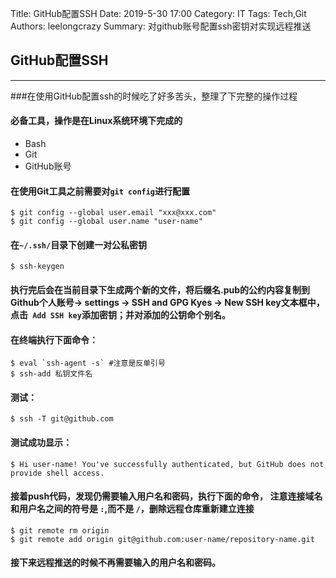 Title: GitHub配置SSH 
Date: 2019-5-30 17:00 
Category: IT
Tags: Tech,Git 
Authors: leelongcrazy
Summary: 对github账号配置ssh密钥对实现远程推送

GitHub配置SSH
---
---
###在使用GitHub配置ssh的时候吃了好多苦头，整理了下完整的操作过程
#### 必备工具，操作是在Linux系统环境下完成的
* Bash
* Git
* GitHub账号

#### 在使用Git工具之前需要对`git config`进行配置
```
$ git config --global user.email "xxx@xxx.com"
$ git config --global user.name "user-name"
```

#### 在`~/.ssh/`目录下创建一对公私密钥
```
$ ssh-keygen
```
#### 执行完后会在当前目录下生成两个新的文件，将后缀名.pub的公约内容复制到Github个人账号-> settings -> SSH and GPG Kyes -> New SSH key文本框中，点击` Add SSH key`添加密钥；并对添加的公钥命个别名。

#### 在终端执行下面命令：
```
$ eval `ssh-agent -s` #注意是反单引号
$ ssh-add 私钥文件名
```

#### 测试：
```
$ ssh -T git@github.com 
```
#### 测试成功显示：
```
$ Hi user-name! You've successfully authenticated, but GitHub does not provide shell access.
```
#### 接着push代码，发现仍需要输入用户名和密码，执行下面的命令， **注意连接域名和用户名之间的符号是 `:`,而不是 `/`**，删除远程仓库重新建立连接
```
$ git remote rm origin
$ git remote add origin git@github.com:user-name/repository-name.git 
```
#### 接下来远程推送的时候不再需要输入的用户名和密码。
